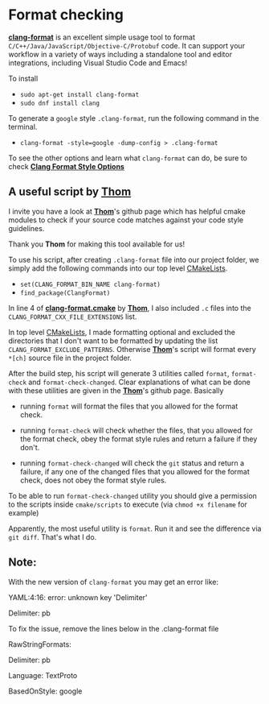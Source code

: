 # Format checking
[clang-format]: https://clang.llvm.org/docs/ClangFormat.html
**[clang-format]**  is an excellent simple usage tool to format `C/C++/Java/JavaScript/Objective-C/Protobuf` code. It can support your workflow in a variety of ways including a standalone tool and editor integrations, including Visual Studio Code and Emacs!

To install

* `sudo apt-get install clang-format`
* `sudo dnf install clang` 

To generate a `google` style `.clang-format`, run the following command in the terminal.

* `clang-format -style=google -dump-config > .clang-format`

To see the other options and learn what `clang-format` can do, be sure to check  **[Clang Format Style Options](https://clang.llvm.org/docs/ClangFormatStyleOptions.html)**

[Thom]: https://github.com/ttroy50/cmake-examples/tree/master/04-static-analysis/clang-format 

## A useful script by **[Thom]**
[CMakeLists]: CMakeLists.txt

I invite you have a look at **[Thom]**'s github page which has helpful cmake modules to check if your source code matches against your code style guidelines.

Thank you **Thom** for making this tool available for us!

To use his script, after creating `.clang-format` file into our project folder, we simply add the following commands into our top level [CMakeLists]. 

* `set(CLANG_FORMAT_BIN_NAME clang-format)` 
* `find_package(ClangFormat)`

In line 4 of **[clang-format.cmake](cmake/modules/clang-format.cmake)** by **[Thom]**, I also included `.c` files into the `CLANG_FORMAT_CXX_FILE_EXTENSIONS` list.

In top level [CMakeLists], I made formatting optional and excluded the directories that I don't want to be formatted by updating the list `CLANG_FORMAT_EXCLUDE_PATTERNS`. Otherwise **[Thom]**'s script will format every `*[ch]` source file in the project folder.

After the build step, his script will generate 3 utilities called `format`, `format-check` and `format-check-changed`.
Clear explanations of what can be done with these utilities are given in the **[Thom]**'s github page. Basically 

* running `format` will format the files that you allowed for the format check.

* running `format-check` will check whether the files, that you allowed for the format check, obey the format style rules and return a failure if they don't.

* running `format-check-changed` will check the `git` status and return a failure, if any one of the changed files that you allowed for the format check, does not obey the format style rules. 

To be able to run `format-check-changed` utility you should give a permission to the scripts inside `cmake/scripts` to execute (via `chmod +x filename` for example)

Apparently, the most useful utility is `format`. Run it and see the difference via `git diff`. That's what I do.

## Note: 
With the new version of `clang-format` you may get an error like: 

YAML:4:16: error: unknown key 'Delimiter'                                       

  Delimiter: pb 

To fix the issue, remove the lines below in the .clang-format file

RawStringFormats:

  Delimiter: pb

  Language: TextProto

  BasedOnStyle: google
